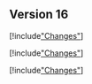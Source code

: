 
## Version 16

[!include["Changes"](./_changes16.00.md)]

[!include["Changes"](./_changes16.01.md)]

[!include["Changes"](./_changes16.02.md)]
